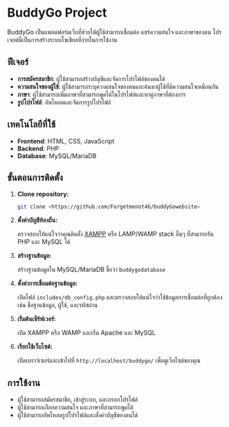 # BuddyGo Project

BuddyGo เป็นแพลตฟอร์มเว็บที่ช่วยให้ผู้ใช้สามารถเชื่อมต่อ แชร์ความสนใจ และภาษาของตน โปรเจกต์นี้เป็นการสร้างระบบโซเชียลที่ง่ายในการใช้งาน

## ฟีเจอร์

- **การสมัครสมาชิก**: ผู้ใช้สามารถสร้างบัญชีและจัดการโปรไฟล์ของตนได้
- **ความสนใจของผู้ใช้**: ผู้ใช้สามารถระบุความสนใจของตนและค้นหาผู้ใช้ที่มีความสนใจเหมือนกัน
- **ภาษา**: ผู้ใช้สามารถเพิ่มภาษาที่สามารถพูดได้ในโปรไฟล์และหาคู่ภาษาที่ต้องการ
- **รูปโปรไฟล์**: อัพโหลดและจัดการรูปโปรไฟล์

## เทคโนโลยีที่ใช้

- **Frontend**: HTML, CSS, JavaScript
- **Backend**: PHP
- **Database**: MySQL/MariaDB

## ขั้นตอนการติดตั้ง

1. **Clone repository:**

    ```bash
    git clone <https://github.com/Forgetmenot46/buddyGowebsite>
    ```

2. **ตั้งค่าบัญชีท้องถิ่น:**

    ตรวจสอบให้แน่ใจว่าคุณติดตั้ง [XAMPP](https://www.apachefriends.org/index.html) หรือ LAMP/WAMP stack อื่นๆ ที่สามารถรัน PHP และ MySQL ได้

3. **สร้างฐานข้อมูล:**

    สร้างฐานข้อมูลใน MySQL/MariaDB ชื่อว่า `buddygodatabase`

4. **ตั้งค่าการเชื่อมต่อฐานข้อมูล:**

    เปิดไฟล์ `includes/db_config.php` และตรวจสอบให้แน่ใจว่าใช้ข้อมูลการเชื่อมต่อที่ถูกต้อง เช่น ชื่อฐานข้อมูล, ผู้ใช้, และรหัสผ่าน

5. **เริ่มต้นเซิร์ฟเวอร์:**

    เปิด XAMPP หรือ WAMP และเริ่ม Apache และ MySQL

6. **เรียกใช้เว็บไซต์:**

    เปิดเบราว์เซอร์และเข้าไปที่ `http://localhost/buddygo/` เพื่อดูเว็บไซต์ของคุณ

## การใช้งาน

- ผู้ใช้สามารถสมัครสมาชิก, เข้าสู่ระบบ, และกรอกโปรไฟล์
- ผู้ใช้สามารถเลือกความสนใจ และภาษาที่สามารถพูดได้
- ผู้ใช้สามารถอัพโหลดรูปโปรไฟล์และตั้งค่าบัญชีของตนได้

